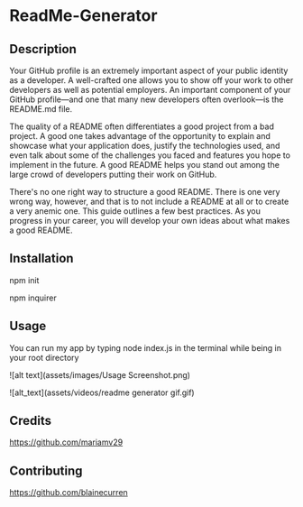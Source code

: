# ReadMe-Generator

## Description 

Your GitHub profile is an extremely important aspect of your public identity as a developer. A well-crafted one allows you to show off your work to other developers as well as potential employers. An important component of your GitHub profile—and one that many new developers often overlook—is the README.md file.

The quality of a README often differentiates a good project from a bad project. A good one takes advantage of the opportunity to explain and showcase what your application does, justify the technologies used, and even talk about some of the challenges you faced and features you hope to implement in the future. A good README helps you stand out among the large crowd of developers putting their work on GitHub.

There's no one right way to structure a good README. There is one very wrong way, however, and that is to not include a README at all or to create a very anemic one. This guide outlines a few best practices. As you progress in your career, you will develop your own ideas about what makes a good README.

## Installation

npm init

npm inquirer

## Usage 

You can run my app by typing node index.js in the terminal while being in your root directory


![alt text](assets/images/Usage Screenshot.png)

![alt_text](assets/videos/readme generator gif.gif)

## Credits
https://github.com/mariamv29

## Contributing

https://github.com/blainecurren
